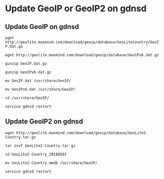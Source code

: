 # Update GeoIP or GeoIP2 on gdnsd 

## Update GeoIP on gdnsd 

`wget http://geolite.maxmind.com/download/geoip/database/GeoLiteCountry/GeoIP.dat.gz`

`wget http://geolite.maxmind.com/download/geoip/database/GeoIPv6.dat.gz`

`gunzip GeoIP.dat.gz`

`gunzip GeoIPv6.dat.gz`

`mv GeoIP.dat /usr/share/GeoIP/`

`mv GeoIPv6.dat /usr/share/GeoIP/`

`cd /usr/share/GeoIP/`

`service gdnsd restart`

## Update GeoIP2 on gdnsd 

`wget http://geolite.maxmind.com/download/geoip/database/GeoLite2-Country.tar.gz`

`tar zxvf GeoLite2-Country.tar.gz`

`cd GeoLite2-Country_20180501`

`mv GeoLite2-Country.mmdb /usr/share/GeoIP/`

`service gdnsd restart`